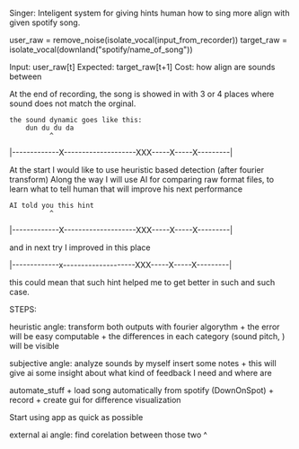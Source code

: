 Singer:
Inteligent system for giving hints human how to sing more align with given spotify song.

user_raw = remove_noise(isolate_vocal(input_from_recorder))
target_raw = isolate_vocal(downland("spotify/name_of_song"))

Input: user_raw[t]
Expected: target_raw[t+1]
Cost: how align are sounds between

At the end of recording, the song is showed in with 3 or 4 places where sound does not match the orginal.

    the sound dynamic goes like this:
        dun du du da
              ^
|-------------X--------------------XXX-----X-----X---------|


At the start I would like to use heuristic based detection (after fourier transform)
Along the way I will use AI for comparing raw format files, to learn what to tell human that will improve his next performance

    AI told you this hint
              ^
|-------------X--------------------XXX-----X-----X---------|

and in next try I improved in this place

|-------------x--------------------XXX-----X-----X---------|

this could mean that such hint helped me to get better in such and such case.


STEPS:

heuristic angle: transform both outputs with fourier algorythm
    + the error will be easy computable
    + the differences in each category (sound pitch, ) will be visible

subjective angle: analyze sounds by myself insert some notes
    + this will give ai some insight about what kind of feedback I need and where are

automate_stuff
    + load song automatically from spotify (DownOnSpot)
    + record
    + create gui for difference visualization

Start using app as quick as possible


external ai angle: find corelation between those two ^

